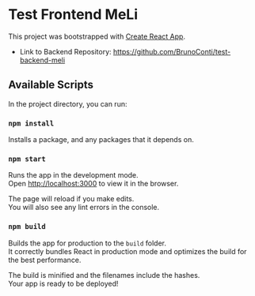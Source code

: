 # Test Frontend MeLi

This project was bootstrapped with [Create React App](https://github.com/facebook/create-react-app).

- Link to Backend Repository: https://github.com/BrunoConti/test-backend-meli

## Available Scripts

In the project directory, you can run:

### `npm install`

Installs a package, and any packages that it depends on.

### `npm start`

Runs the app in the development mode.\
Open [http://localhost:3000](http://localhost:3000) to view it in the browser.

The page will reload if you make edits.\
You will also see any lint errors in the console.

### `npm build`

Builds the app for production to the `build` folder.\
It correctly bundles React in production mode and optimizes the build for the best performance.

The build is minified and the filenames include the hashes.\
Your app is ready to be deployed!
